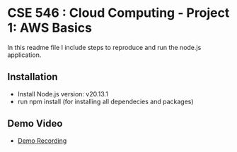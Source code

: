 # CSE 546 : Cloud Computing - Project 1: AWS Basics

In this readme file I include steps to reproduce and run the node.js application.

## Installation
- Install Node.js version: v20.13.1
- run npm install (for installing all dependecies and packages)

## Demo Video
- [Demo Recording](https://vimeo.com/1011501929)
